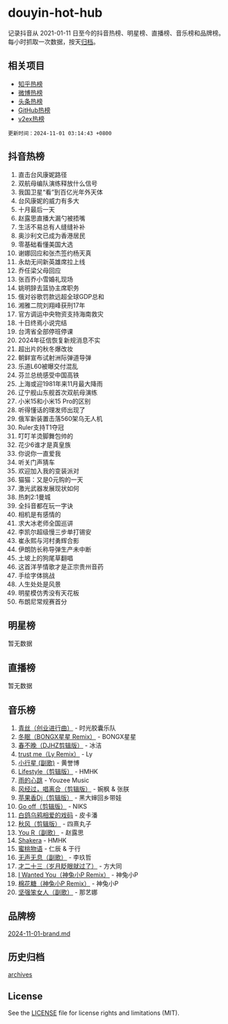 # douyin-hot-hub

记录抖音从 2021-01-11 日至今的抖音热榜、明星榜、直播榜、音乐榜和品牌榜。每小时抓取一次数据，按天[归档](archives)。

## 相关项目

- [知乎热榜](https://github.com/lonnyzhang423/zhihu-hot-hub)
- [微博热榜](https://github.com/lonnyzhang423/weibo-hot-hub)
- [头条热榜](https://github.com/lonnyzhang423/toutiao-hot-hub)
- [GitHub热榜](https://github.com/lonnyzhang423/github-hot-hub)
- [v2ex热榜](https://github.com/lonnyzhang423/v2ex-hot-hub)


`更新时间：2024-11-01 03:14:43 +0800`

## 抖音热榜

1. 直击台风康妮路径
1. 双航母编队演练释放什么信号
1. 我国卫星“看”到百亿光年外天体
1. 台风康妮的威力有多大
1. 十月最后一天
1. 赵露思直播大漏勺被捂嘴
1. 生活不易总有人缝缝补补
1. 奥沙利文已成为香港居民
1. 零基础看懂美国大选
1. 谢娜回应和张杰签约杨天真
1. 永劫无间新英雄席拉上线
1. 乔任梁父母回应
1. 张百乔小雪婚礼现场
1. 姚明辞去篮协主席职务
1. 俄对谷歌罚款远超全球GDP总和
1. 湘雅二院刘翔峰获刑17年
1. 官方调运中央物资支持海南救灾
1. 十日终焉小说完结
1. 台湾省全部停班停课
1. 2024年征信恢复新规消息不实
1. 超出片的秋冬爆改妆
1. 朝鲜宣布试射洲际弹道导弹
1. 乐道L60被曝交付混乱
1. 芬兰总统感受中国高铁
1. 上海或迎1981年来11月最大降雨
1. 辽宁舰山东舰首次双航母演练
1. 小米15和小米15 Pro的区别
1. 听得懂话的理发师出现了
1. 俄军新装置击落560架乌无人机
1. Ruler支持T1夺冠
1. 叮叮羊烫脚舞包帅的
1. 花少6谁才是真皇族
1. 你说你一直爱我
1. 听关门声猜车
1. 欢迎加入我的变装派对
1. 猫猫：又是0元购的一天
1. 激光武器发展现状如何
1. 热刺2:1曼城
1. 全抖音都在玩一字诀
1. 相机是有感情的
1. 求大冰老师全国巡讲
1. 李凯尔超级慢三步单打锡安
1. 崔永熙与河村勇辉合影
1. 伊朗防长称导弹生产未中断
1. 土坡上的狗尾草翻唱
1. 这首洋芋情歌才是正宗贵州音药
1. 手绘字体挑战
1. 人生处处是风景
1. 明星模仿秀没有天花板
1. 布朗尼常规赛首分

## 明星榜

暂无数据

## 直播榜

暂无数据

## 音乐榜

1. [青丝（创业进行曲）](https://sf5-hl-cdn-tos.douyinstatic.com/obj/tos-cn-ve-2774/ooYARJB5iBRNhCOkDsS3BAKW91CIMoQfwzwKLi) - 时光胶囊乐队
1. [冬眠（BONGX星星 Remix）](https://sf5-hl-cdn-tos.douyinstatic.com/obj/tos-cn-ve-2774/oMCfFFoE3LwQ7agAgOIG4ieExqkeAsxNBEkLdz) - BONGX星星
1. [春不晚（DJHZ剪辑版）](https://sf5-hl-cdn-tos.douyinstatic.com/obj/tos-cn-ve-2774/osEZa7YZ6wNo9QDABgfGFaCQKRQTNafsBJDnKt) - 冰洁
1. [trust me（Ly Remix）](https://sf5-hl-cdn-tos.douyinstatic.com/obj/tos-cn-ve-2774/oUo1M8fz5AfmMSExABQQKFE0eCMWgsiccfqrMA) - Ly
1. [小行星 (副歌)](https://sf5-hl-cdn-tos.douyinstatic.com/obj/tos-cn-ve-2774/oArWEvgkJwVsB0KMIw6iBsAoHAciIjJqzWeTQr) - 黄誉博
1. [Lifestyle（剪辑版）](https://sf5-hl-cdn-tos.douyinstatic.com/obj/tos-cn-ve-2774/owfqGgjwG3V5lCLaAIezFMeg3LtuKNBaZKgzPV) - HMHK
1. [雨的心跳](https://sf3-cdn-tos.douyinstatic.com/obj/tos-cn-ve-2774/o0vI5NZuiJgxWIQQFhXO0RTrsiIAsBSiMIECz) - Youzee Music
1. [风经过，唱离合（剪辑版）](https://sf3-cdn-tos.douyinstatic.com/obj/tos-cn-ve-2774/okllg5DG2MmUF3aiiDfBZx6ZLvfwOTtbCEAHyI) - 婉枫 & 张朕
1. [苹果香Dj（剪辑版）](https://sf3-cdn-tos.douyinstatic.com/obj/tos-cn-ve-2774/oEeIEQbYGAOspCTRAIeYF4Ok8LgZ8NBaRe4ztR) - 黑大婶回乡带娃
1. [Go off（剪辑版）](https://sf5-hl-cdn-tos.douyinstatic.com/obj/tos-cn-ve-2774/oYLJZTCGnIQBt2BsMBCFksOEMnDQesCr2gfZ7N) - NIKS
1. [白鸽乌鸦相爱的戏码](https://sf5-hl-cdn-tos.douyinstatic.com/obj/tos-cn-ve-2774/oMVVEf6eDAOmFtNtCsEqKpIorBDM8Nkg6TZRqC) - 皮卡潘
1. [秋风（剪辑版）](https://sf3-cdn-tos.douyinstatic.com/obj/tos-cn-ve-2774/ocGaU84LfAfzMd2wbXdQFpCGhBiXg82JNMRRie) - 四熹丸子
1. [You R（副歌）](https://sf3-cdn-tos.douyinstatic.com/obj/tos-cn-ve-2774/oc0MZn9aEfLkCFLIxKQQcgBjS9mBBuDttYPfZ1) - 赵露思
1. [Shakera](https://sf5-hl-cdn-tos.douyinstatic.com/obj/tos-cn-ve-2774/ocKtEBgQ8FiQCBDf3nj9Z9gEGEQ4fAZDYEocLY) - HMHK
1. [蜜桃物语](https://sf3-cdn-tos.douyinstatic.com/obj/tos-cn-ve-2774/oIhOSCZtIACtYU4XQkngiW9kCBfVD1Fz9IYeqL) - 仁辰 & 于行
1. [无声无息（副歌）](https://sf6-cdn-tos.douyinstatic.com/obj/tos-cn-ve-2774/osmzBBdYMBoz2NHW7AYiZEErnITswCiYzuA3Nf) - 李玖哲
1. [才二十三（岁月眨眼就过了）](https://sf5-hl-cdn-tos.douyinstatic.com/obj/tos-cn-ve-2774/oYAvkTrUXEBMWYUbL3nl8i01MJ5skiIZASC2H) - 方大同
1. [I Wanted You（神兔小P Remix）](https://sf5-hl-cdn-tos.douyinstatic.com/obj/tos-cn-ve-2774/o4CAubmDQdZeEkstFnCvKIMDag8D2BSBOjfNuh) - 神兔小P
1. [棉花糖（神兔小P Remix）](https://sf5-hl-cdn-tos.douyinstatic.com/obj/tos-cn-ve-2774/o0pEDf1GaEfEYJ1FbgOAFCITQ1zeFD3kgBWGcG) - 神兔小P
1. [坚强笨女人（副歌）](https://sf5-hl-cdn-tos.douyinstatic.com/obj/tos-cn-ve-2774/ospNInQiZvGWyBVg5zkNsAMct5uJIg1CrZiPL) - 那艺娜

## 品牌榜

[2024-11-01-brand.md](archives/2024-11-01-brand.md)

## 历史归档

[archives](archives)

## License

See the [LICENSE](LICENSE) file for license rights and limitations (MIT).
